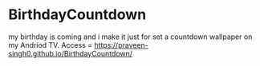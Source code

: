 # BirthdayCountdown
my birthday is coming and i make it just for set a countdown wallpaper on my Andriod TV.
Access =  https://praveen-singh0.github.io/BirthdayCountdown/
